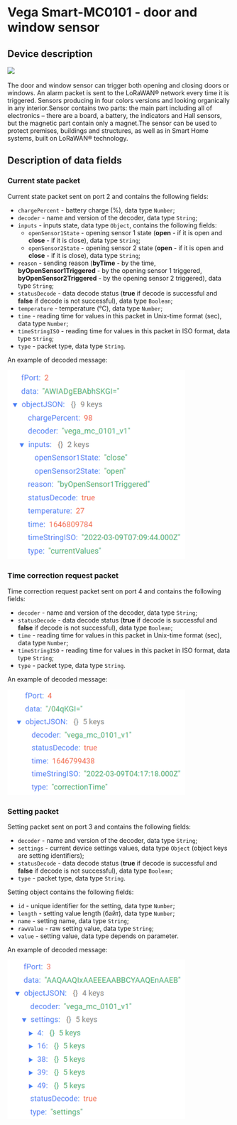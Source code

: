 # Vega Smart-MC0101 - door and window sensor


## Device description
<img src="https://iotvega.com/content/ru/smart/mc0101/3.jpg" width="400" />

The door and window sensor can trigger both opening and closing doors or windows. An alarm packet is sent to the LoRaWAN® network every time it is triggered. Sensors producing in four colors versions and looking organically in any interior.Sensor contains two parts: the main part including all of electronics – there are a board, a battery, the indicators and Hall sensors, but the magnetic part contain only a magnet.The sensor can be used to protect premises, buildings and structures, as well as in Smart Home systems, built on LoRaWAN® technology.


## Description of data fields

### Current state packet

Current state packet sent on port 2 and contains the following fields:
- `chargePercent` - battery charge (%), data type `Number`;
- `decoder` - name and version of the decoder, data type `String`;
- `inputs` - inputs state, data type `Object`, contains the following fields:
    - `openSensor1State` - opening sensor 1 state (**open**  - if it is open and **close** - if it is close), data type `String`;
    - `openSensor2State` - opening sensor 2 state (**open**  - if it is open and **close** - if it is close), data type `String`;
- `reason` - sending reason  (**byTime** - by the time, **byOpenSensor1Triggered** - by the opening sensor 1 triggered, **byOpenSensor2Triggered** - by the opening sensor 2 triggered), data type `String`;
- `statusDecode` - data decode status (**true** if decode is successful and **false** if decode is not successful), data type `Boolean`;
- `temperature` - temperature (°С), data type `Number`;
- `time` - reading time for values in this packet in Unix-time format (sec), data type `Number`;
- `timeStringISO` - reading time for values in this packet in ISO format, data type `String`;
- `type` - packet type, data type `String`.

An example of decoded message:

<img src="images/port2Message.png" width="400" />


### Time correction request packet

Time correction request packet sent on port 4 and contains the following fields:
- `decoder` - name and version of the decoder, data type `String`;
- `statusDecode` - data decode status (**true** if decode is successful and **false** if decode is not successful), data type `Boolean`;
- `time` - reading time for values in this packet in Unix-time format (sec), data type `Number`;
- `timeStringISO` - reading time for values in this packet in ISO format, data type `String`;
- `type` - packet type, data type `String`.

An example of decoded message:

<img src="images/port4Message.png" width="400" />


### Setting packet

Setting packet sent on port 3 and contains the following fields:
- `decoder` - name and version of the decoder, data type `String`;
- `settings` - current device settings values, data type `Object` (object keys are setting identifiers);
- `statusDecode` - data decode status (**true** if decode is successful and **false** if decode is not successful), data type `Boolean`;
- `type` - packet type, data type `String`.

Setting object contains the following fields:
- `id` - unique identifier for the setting, data type `Number`;
- `length` - setting value length (байт), data type `Number`;
- `name` - setting name, data type `String`;
- `rawValue` - raw setting value, data type `String`;
- `value` - setting value, data type depends on parameter.

An example of decoded message:

<img src="images/port3Message.png" width="400" />